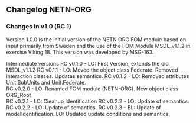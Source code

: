 ## Changelog NETN-ORG

### Changes in v1.0 (RC 1)

Version 1.0.0 is the initial version of the NETN ORG FOM module based on input primarily from Sweden and the use of the FOM Module MSDL_v1.1.2 in exercise Viking 18. This version was developed by MSG-163.

Intermediate versions
RC v0.1.0 - LO: First Version, extends the old MSDL_v1.1.2 
RC v0.1.1 - LO: Moved the object class Federate. Removed interaction classes. Updates semantics. 
RC v0.1.2 - LO: Removed attributes Unit.SubUnits and Unit.Federate.  
RC v0.2.0 - LO: Renamed FOM module (NETN-ORG). New object class ORG_Root  
RC v0.2.1 - LO: Cleanup Identification 
RC v0.2.2 - LO: Update of semantics.
RC v0.2.2 - LO: Update of semantics.
RC v0.2.3 - BL: Update of modelIdentification.
LO: Updated update conditions and semantics.